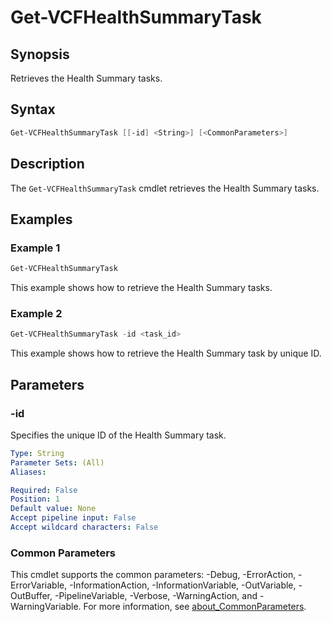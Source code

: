 # Get-VCFHealthSummaryTask

## Synopsis

Retrieves the Health Summary tasks.

## Syntax

```powershell
Get-VCFHealthSummaryTask [[-id] <String>] [<CommonParameters>]
```

## Description

The `Get-VCFHealthSummaryTask` cmdlet retrieves the Health Summary tasks.

## Examples

### Example 1

```powershell
Get-VCFHealthSummaryTask
```

This example shows how to retrieve the Health Summary tasks.

### Example 2

```powershell
Get-VCFHealthSummaryTask -id <task_id>
```

This example shows how to retrieve the Health Summary task by unique ID.

## Parameters

### -id

Specifies the unique ID of the Health Summary task.

```yaml
Type: String
Parameter Sets: (All)
Aliases:

Required: False
Position: 1
Default value: None
Accept pipeline input: False
Accept wildcard characters: False
```

### Common Parameters

This cmdlet supports the common parameters: -Debug, -ErrorAction, -ErrorVariable, -InformationAction, -InformationVariable, -OutVariable, -OutBuffer, -PipelineVariable, -Verbose, -WarningAction, and -WarningVariable. For more information, see [about_CommonParameters](http://go.microsoft.com/fwlink/?LinkID=113216).
